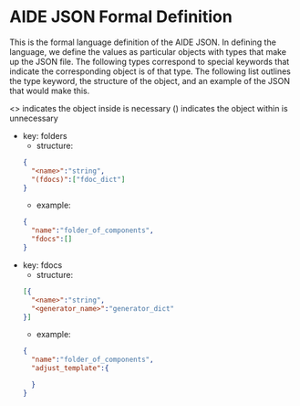 # AIDE JSON Formal Definition
This is the formal language definition of the AIDE JSON. In defining the
language, we define the values as particular objects with types
that make up the JSON file. The following types correspond to special keywords
that indicate the corresponding object is of that type. The following list
outlines the type keyword, the structure of the object, and an example of the
JSON that would make this.

<> indicates the object inside is necessary
() indicates the object within is unnecessary

* key: folders
  * structure:
  ```JSON
  {
    "<name>":"string",
    "(fdocs)":["fdoc_dict"]
  }
  ```
  * example:
  ```JSON
  {
    "name":"folder_of_components",
    "fdocs":[]
  }
  ```
* key: fdocs
  * structure:
  ```JSON
  [{
    "<name>":"string",
    "<generator_name>":"generator_dict"
  }]
  ```
  * example:
  ```JSON
  {
    "name":"folder_of_components",
    "adjust_template":{

    }
  }
  ```
